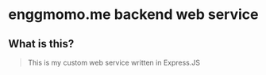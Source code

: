# enggmomo.me backend web service

## What is this?

> This is my custom web service written in Express.JS